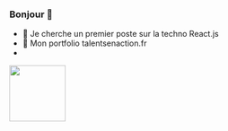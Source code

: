### Bonjour 👋
- 👯 Je cherche un premier poste sur la techno React.js
- :newspaper: Mon portfolio talentsenaction.fr
- 
<a href="URL_REDIRECT" target="blank"><img align="center" src="https://fr.legacy.reactjs.org/logo-og.png" height="100" /></a>

<!--
**benoitdebuyer/benoitdebuyer** is a ✨ _special_ ✨ repository because its `README.md` (this file) appears on your GitHub profile.

Here are some ideas to get you started:

- 🔭 I’m currently working on ...
- 🌱 I’m currently learning on ReactJS. 
- 👯 I’m looking to collaborate on 
- 🤔 I’m looking for help with ...
- 💬 Ask me about ...
- 📫 How to reach me: ...
- 😄 Pronouns: ...
- ⚡ Fun fact: ...
-->

